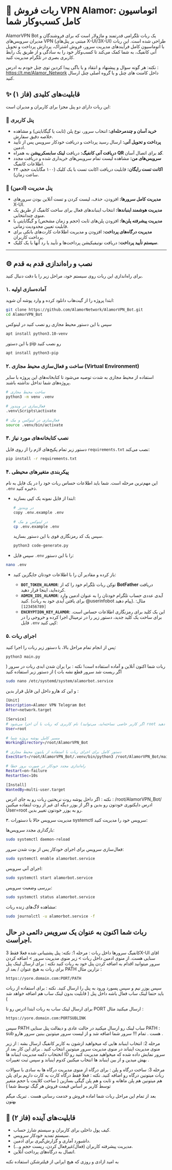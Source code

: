 # 🚀 ربات فروش VPN Alamor: اتوماسیون کامل کسب‌وکار شما

AlamorVPN Bot یک ربات تلگرامی قدرتمند و ماژولار است که برای فروشندگان و مدیران سرویس‌های VPN (مبتنی بر پنل‌های X-UI/3X-UI) طراحی شده است. این ربات با اتوماسیون کامل فرآیندهای مدیریت سرور، فروش اشتراک، پردازش پرداخت و تحویل آنی کانفیگ، به شما کمک می‌کند تا کسب‌وکار خود را به سادگی و از طریق یک رابط کاربری بصری در تلگرام مدیریت کنید.

نکته: هر گونه سوال و پیشنهاد و انتقاد و یا باگی پیدا کردین توی چنل خودم به ادرس :
https://t.me/Alamor_Network
داخل کامنت های چنل و یا گروه اصلی چنل ارسال کنید. 

## ✨ قابلیت‌های کلیدی (فاز ۱)

این ربات دارای دو پنل مجزا برای کاربران و مدیران است:

### 👤 پنل کاربری
- **خرید آسان و چندمرحله‌ای:** انتخاب سرور، نوع پلن (ثابت یا گیگابایتی) و مشاهده خلاصه دقیق سفارش.
- **پرداخت و تحویل آنی:** ارسال رسید پرداخت و دریافت خودکار سرویس پس از تأیید ادمین.
- **دریافت آنی کانفیگ:** دریافت **لینک سابسکریپشن** به همراه **QR کد** برای اتصال آسان.
- **سرویس‌های من:** مشاهده لیست تمام سرویس‌های خریداری شده و دریافت مجدد اطلاعات کانفیگ.
- **اکانت تست رایگان:** قابلیت دریافت اکانت تست با یک کلیک (۱۰۰ مگابایت حجم، ۲۴ ساعت زمان).

### 💼 پنل مدیریت (ادمین)
- **مدیریت کامل سرورها:** افزودن، حذف، لیست کردن و تست آنلاین بودن سرورهای X-UI.
- **مدیریت هوشمند اینباندها:** انتخاب اینباندهای فعال برای ساخت کانفیگ از طریق یک منوی چندانتخابی.
- **مدیریت پیشرفته پلن‌ها:** افزودن پلن‌های ثابت (حجم و زمان مشخص) و گیگابایتی با قابلیت تعیین محدودیت زمانی.
- **مدیریت درگاه‌های پرداخت:** افزودن و مدیریت اطلاعات کارت‌های بانکی برای پرداخت کاربران.
- **سیستم تأیید پرداخت:** دریافت نوتیفیکیشن پرداخت‌ها و تأیید یا رد آنها با یک کلیک.

---

## ⚙️ نصب و راه‌اندازی قدم به قدم

برای راه‌اندازی این ربات روی سیستم خود، مراحل زیر را با دقت دنبال کنید.

### ۱. آماده‌سازی اولیه
ابتدا پروژه را از گیت‌هاب دانلود کرده و وارد پوشه آن شوید:
```bash
git clone https://github.com/AlamorNetwork/AlamorVPN_Bot.git
cd AlamorVPN_Bot
```
سپس با این دستور محیط مجازی رو نصب کنید در لینوکس 
```bash
apt install python3.10-venv
```
با این دستور pip رو نصب کنید
```bash
apt install python3-pip
```
### ۲. ساخت و فعال‌سازی محیط مجازی (Virtual Environment)
استفاده از محیط مجازی به شدت توصیه می‌شود تا کتابخانه‌های این پروژه با سایر پروژه‌های شما تداخل نداشته باشند.
```bash
# ساخت محیط مجازی
python3 -m venv .venv

# فعال‌سازی در ویندوز
.venv\Scripts\activate

# فعال‌سازی در لینوکس و مک
source .venv/bin/activate
```

### ۳. نصب کتابخانه‌های مورد نیاز
دستور زیر تمام پکیج‌های لازم را از روی فایل `requirements.txt` نصب می‌کند:
```bash
pip install -r requirements.txt
```

### ۴. پیکربندی متغیرهای محیطی
این مهم‌ترین مرحله است. شما باید اطلاعات حساس ربات خود را در یک فایل به نام `.env` ذخیره کنید.

- ابتدا از فایل نمونه یک کپی بسازید:
    ```bash
    # در ویندوز
    copy .env.example .env

    # در لینوکس و مک
    cp .env.example .env
    ```
    سپس یک کد رمزنگاری قوی با این دستور بسازید.
  ```bash
  python3 code-generate.py
  ```
- سپس فایل `.env` را با این دستور:
```bash
nano .env
```
-   باز کرده و مقادیر آن را با اطلاعات خودتان جایگزین کنید:

    - **`BOT_TOKEN_ALAMOR`**: توکن ربات تلگرام خود را که از **BotFather** دریافت کرده‌اید، اینجا قرار دهید.
    - **`ADMIN_IDS_ALAMOR`**: آیدی عددی حساب تلگرام خودتان را به عنوان ادمین وارد کنید. (برای یافتن آیدی خود به ربات @userinfobot پیام دهید). مثال: `[123456789]`
    - **`ENCRYPTION_KEY_ALAMOR`**: این یک کلید برای رمزنگاری اطلاعات حساس است. برای ساخت یک کلید جدید، دستور زیر را در ترمینال اجرا کرده و خروجی را در فایل `.env` کپی کنید:
        

### ۵. اجرای ربات
پس از انجام تمام مراحل بالا، با دستور زیر ربات را اجرا کنید:
```bash
python3 main.py
```
ربات شما اکنون آنلاین و آماده استفاده است!
نکته : برا یران شدن ابدی ربات در سرور ( اگر ریست شد سرور قطع نشه بات ) از دستور زیر استفاده کنید 
```bash
sudo nano /etc/systemd/system/alamorbot.service
```
و این کد هارو داخل این فایل قرار بدین :
```bash
[Unit]
Description=Alamor VPN Telegram Bot
After=network.target

[Service]
# نام کاربری که ربات با آن اجرا می‌شود (اگر کاربر خاصی نساخته‌اید، می‌توانید root قرار دهید)
User=root

# مسیر کامل پوشه پروژه شما
WorkingDirectory=/root/AlamorVPN_Bot

# دستور کامل برای اجرای ربات با استفاده از پایتونِ محیط مجازی
ExecStart=/root/AlamorVPN_Bot/.venv/bin/python3 /root/AlamorVPN_Bot/main.py

# راه‌اندازی مجدد خودکار در صورت بروز خطا
Restart=on-failure
RestartSec=10s

[Install]
WantedBy=multi-user.target

```
نکته : اگر داخل پوشه روت نریختین ربات رو به جای ادرس : /root/AlamorVPN_Bot/ ادرس دایکتوری خودتون رو بدین و اگر از یوزر دیگه ای غیر از روت ایتفاده میکنین User=root رو به یوزر خودتون تغییر بدین.

۳. مدیریت سرویس
حالا با دستورات systemctl سرویس خود را مدیریت کنید:

بارگذاری مجدد سرویس‌ها:

```bash
sudo systemctl daemon-reload
```
فعال‌سازی سرویس برای اجرای خودکار پس از بوت شدن سرور:

```bash
sudo systemctl enable alamorbot.service
```
اجرای آنی سرویس:

```bash
sudo systemctl start alamorbot.service
```
بررسی وضعیت سرویس:

```bash
sudo systemctl status alamorbot.service
```
مشاهده لاگ‌های زنده ربات:

```bash
sudo journalctl -u alamorbot.service -f
```
ربات شما اکنون به عنوان یک سرویس دائمی در حال اجراست.
---

کانفیگ سرورها داخل ربات :
مرحله 1: 
نکته: پنل پشتیبانی شده فعلا فقط 3X-UI اقای سنایی هست.
از منوی ادمین داخل ربات > زیر منوی مدیریت سرور > اضافه کردن سرور میتوانید اقدام به اضافه کردن پنل خود به ربات کنید
نکته : برای ارسال لینک پنل برای ربات به هیچ عنوان / بعد از PATH نزارین مثال : 
```bash
https://yore.domain.com:PORT/PATH
```
سپس یوزر نیم و سپس پسورد ورود به پنل را ارسال کنید.
نکته : برای استفاده از ربات باید حتما لینک ساب فعال باشه داخل پنل ( قابلیت بدون لینک ساب هم اضافه خواهد شد ) 

برای ارسال لینک ساب به ربات ابتدا ادرس رو تا PORT ارسال میکنید مثال :
```bash
https://yore.domain.com:PORTSUBLINK
```

سپس PATH ساب لینک رو ارسال میکنید در حالت عادی و دیفالت پنل سنایی PATH : sub هست .
تمام !!! سرور شما اضافه شد و از لیست سرور میتونین ببنین سرور هارو .

مرحله 2:
انتخاب اینباند هایی که میخواهید ازشون به کاربر کانفیگ ارسال بشه :
از زیر منوی مدیریت اینباند در منوی مدیریت سرور میتونین انتخاب کنید . برای این کار بعد از انختخاب دکمه مدیریت اینباند ها ID سرور نمایش داده شده که میخواهید مدیریت کنید رو بهش میدین و از بین اینباند ها انتخاب میکنین کدوم اینباند و سپس ثبت تغییرات .

مرحله 3:
ساخت درگاه و پلن :
برای درگاه از منوی مدیریت درگاه ها به سادی با سوالات ربات میتونین درگاه رو اضافه کنید.
نکته : فعلا فقط درگاه کارت به کارت داریم 
برای پلن هم میتونین هم پلن ماهانه و ثابت و هم پلن گیگی بسازین ( ساخت کلاینت با حجم متغیر توسط کاربر بر اساس قیمت فروش هر گیگ توسط شما )

بعد از تمام این مراحل ربات شما اماده فروش و خدمت رسانی هست . تبریک میگم بهتون 
## 🔮 قابلیت‌های آینده (فاز ۲)

- کیف پول داخلی برای کاربران و سیستم شارژ حساب.
- سیستم تمدید خودکار سرویس.
- داشبورد آماری و گزارش‌گیری برای ادمین.
- مدیریت پیشرفته کاربران (فعال/غیرفعال کردن، ریست حجم و...).
- اتصال به درگاه‌های پرداخت آنلاین.


به امید ازادی و روزی که هیچ ایرانی از فیلترشکن استفاده نکنه
